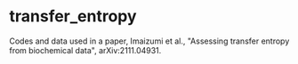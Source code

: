 # transfer_entropy
Codes and data used in a paper, Imaizumi et al., "Assessing transfer entropy from biochemical data", arXiv:2111.04931.
